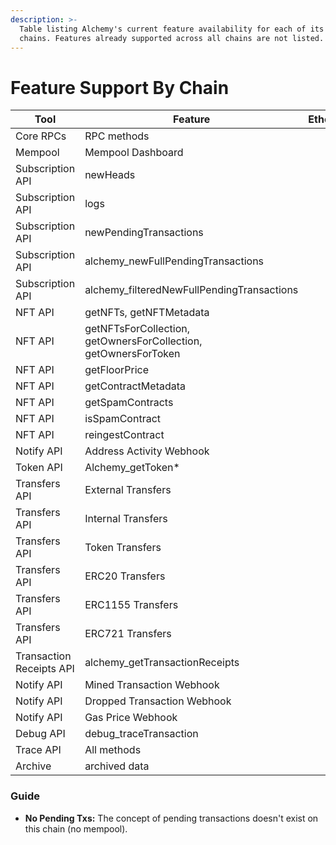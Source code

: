 ```yaml
---
description: >-
  Table listing Alchemy's current feature availability for each of its supported
  chains. Features already supported across all chains are not listed.
---
```


# Feature Support By Chain

<table><thead><tr><th>Tool</th><th>Feature</th><th data-type="select" data-multiple>Ethereum</th><th data-type="select" data-multiple>Polygon</th><th data-type="select">Solana</th><th data-type="select" data-multiple>Arbitrum</th><th data-type="select" data-multiple>Optimism</th><th data-type="select" data-multiple>Flow</th><th data-type="select" data-multiple>Crypto.org</th></tr></thead><tbody><tr><td>Core RPCs</td><td>RPC methods</td><td></td><td></td><td></td><td></td><td></td><td></td><td></td></tr><tr><td>Mempool</td><td>Mempool Dashboard</td><td></td><td></td><td></td><td></td><td></td><td></td><td></td></tr><tr><td>Subscription API</td><td>newHeads</td><td></td><td></td><td></td><td></td><td></td><td></td><td></td></tr><tr><td>Subscription API</td><td>logs</td><td></td><td></td><td></td><td></td><td></td><td></td><td></td></tr><tr><td>Subscription API</td><td>newPendingTransactions</td><td></td><td></td><td></td><td></td><td></td><td></td><td></td></tr><tr><td>Subscription API</td><td>alchemy_newFullPendingTransactions</td><td></td><td></td><td></td><td></td><td></td><td></td><td></td></tr><tr><td>Subscription API</td><td>alchemy_filteredNewFullPendingTransactions</td><td></td><td></td><td></td><td></td><td></td><td></td><td></td></tr><tr><td>NFT API</td><td>getNFTs, getNFTMetadata</td><td></td><td></td><td></td><td></td><td></td><td></td><td></td></tr><tr><td>NFT API</td><td>getNFTsForCollection, getOwnersForCollection,<br>getOwnersForToken</td><td></td><td></td><td></td><td></td><td></td><td></td><td></td></tr><tr><td>NFT API</td><td>getFloorPrice</td><td></td><td></td><td></td><td></td><td></td><td></td><td></td></tr><tr><td>NFT API</td><td>getContractMetadata</td><td></td><td></td><td></td><td></td><td></td><td></td><td></td></tr><tr><td>NFT API</td><td>getSpamContracts</td><td></td><td></td><td></td><td></td><td></td><td></td><td></td></tr><tr><td>NFT API</td><td>isSpamContract</td><td></td><td></td><td></td><td></td><td></td><td></td><td></td></tr><tr><td>NFT API</td><td>reingestContract</td><td></td><td></td><td></td><td></td><td></td><td></td><td></td></tr><tr><td>Notify API</td><td>Address Activity Webhook</td><td></td><td></td><td></td><td></td><td></td><td></td><td></td></tr><tr><td>Token API</td><td>Alchemy_getToken*</td><td></td><td></td><td></td><td></td><td></td><td></td><td></td></tr><tr><td>Transfers API</td><td>External Transfers</td><td></td><td></td><td></td><td></td><td></td><td></td><td></td></tr><tr><td>Transfers API</td><td>Internal Transfers</td><td></td><td></td><td></td><td></td><td></td><td></td><td></td></tr><tr><td>Transfers API</td><td>Token Transfers</td><td></td><td></td><td></td><td></td><td></td><td></td><td></td></tr><tr><td>Transfers API</td><td>ERC20 Transfers</td><td></td><td></td><td></td><td></td><td></td><td></td><td></td></tr><tr><td>Transfers API</td><td>ERC1155 Transfers</td><td></td><td></td><td></td><td></td><td></td><td></td><td></td></tr><tr><td>Transfers API</td><td>ERC721 Transfers</td><td></td><td></td><td></td><td></td><td></td><td></td><td></td></tr><tr><td>Transaction Receipts API</td><td>alchemy_getTransactionReceipts</td><td></td><td></td><td></td><td></td><td></td><td></td><td></td></tr><tr><td>Notify API</td><td>Mined Transaction Webhook</td><td></td><td></td><td></td><td></td><td></td><td></td><td></td></tr><tr><td>Notify API</td><td>Dropped Transaction Webhook</td><td></td><td></td><td></td><td></td><td></td><td></td><td></td></tr><tr><td>Notify API</td><td>Gas Price Webhook</td><td></td><td></td><td></td><td></td><td></td><td></td><td></td></tr><tr><td>Debug API</td><td>debug_traceTransaction</td><td></td><td></td><td></td><td></td><td></td><td></td><td></td></tr><tr><td>Trace API</td><td>All methods </td><td></td><td></td><td></td><td></td><td></td><td></td><td></td></tr><tr><td>Archive</td><td>archived data</td><td></td><td></td><td></td><td></td><td></td><td></td><td></td></tr></tbody></table>

### Guide

* **No Pending Txs:** The concept of pending transactions doesn't exist on this chain (no mempool).

